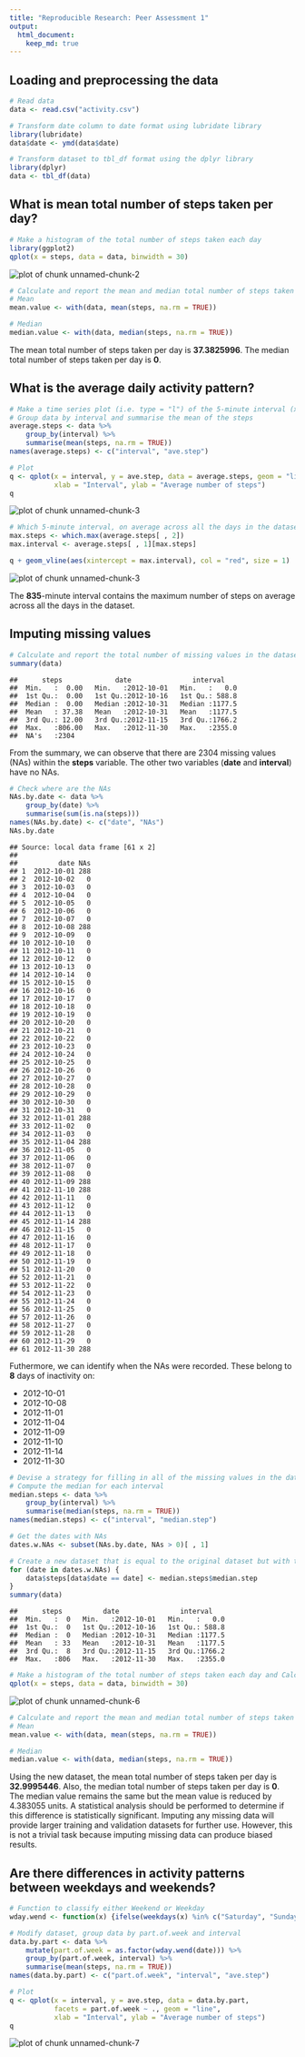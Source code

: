 ```yaml
---
title: "Reproducible Research: Peer Assessment 1"
output: 
  html_document:
    keep_md: true
---
```



## Loading and preprocessing the data

```r
# Read data
data <- read.csv("activity.csv")

# Transform date column to date format using lubridate library
library(lubridate)
data$date <- ymd(data$date)

# Transform dataset to tbl_df format using the dplyr library
library(dplyr)
data <- tbl_df(data)
```

## What is mean total number of steps taken per day?

```r
# Make a histogram of the total number of steps taken each day
library(ggplot2)
qplot(x = steps, data = data, binwidth = 30)
```

![plot of chunk unnamed-chunk-2](figure/unnamed-chunk-2-1.png) 

```r
# Calculate and report the mean and median total number of steps taken per day
# Mean
mean.value <- with(data, mean(steps, na.rm = TRUE))

# Median
median.value <- with(data, median(steps, na.rm = TRUE))
```

The mean total number of steps taken per day is **37.3825996**.
The median total number of steps taken per day is **0**.

## What is the average daily activity pattern?

```r
# Make a time series plot (i.e. type = "l") of the 5-minute interval (x-axis) and the average number of steps taken, averaged across all days (y-axis)
# Group data by interval and summarise the mean of the steps
average.steps <- data %>%
    group_by(interval) %>%
    summarise(mean(steps, na.rm = TRUE))
names(average.steps) <- c("interval", "ave.step")

# Plot
q <- qplot(x = interval, y = ave.step, data = average.steps, geom = "line",
           xlab = "Interval", ylab = "Average number of steps")
q
```

![plot of chunk unnamed-chunk-3](figure/unnamed-chunk-3-1.png) 

```r
# Which 5-minute interval, on average across all the days in the dataset, contains the maximum number of steps?
max.steps <- which.max(average.steps[ , 2])
max.interval <- average.steps[ , 1][max.steps]

q + geom_vline(aes(xintercept = max.interval), col = "red", size = 1)
```

![plot of chunk unnamed-chunk-3](figure/unnamed-chunk-3-2.png) 

The **835**-minute interval contains the maximum number of steps on average across all the days in the dataset.

## Imputing missing values

```r
# Calculate and report the total number of missing values in the dataset (i.e. the total number of rows with NAs)
summary(data)
```

```
##      steps             date               interval     
##  Min.   :  0.00   Min.   :2012-10-01   Min.   :   0.0  
##  1st Qu.:  0.00   1st Qu.:2012-10-16   1st Qu.: 588.8  
##  Median :  0.00   Median :2012-10-31   Median :1177.5  
##  Mean   : 37.38   Mean   :2012-10-31   Mean   :1177.5  
##  3rd Qu.: 12.00   3rd Qu.:2012-11-15   3rd Qu.:1766.2  
##  Max.   :806.00   Max.   :2012-11-30   Max.   :2355.0  
##  NA's   :2304
```

From the summary, we can observe that there are 2304 missing values (NAs) within the **steps** variable. The other two variables (**date** and **interval**) have no NAs.


```r
# Check where are the NAs
NAs.by.date <- data %>%
    group_by(date) %>%
    summarise(sum(is.na(steps)))
names(NAs.by.date) <- c("date", "NAs")
NAs.by.date
```

```
## Source: local data frame [61 x 2]
## 
##          date NAs
## 1  2012-10-01 288
## 2  2012-10-02   0
## 3  2012-10-03   0
## 4  2012-10-04   0
## 5  2012-10-05   0
## 6  2012-10-06   0
## 7  2012-10-07   0
## 8  2012-10-08 288
## 9  2012-10-09   0
## 10 2012-10-10   0
## 11 2012-10-11   0
## 12 2012-10-12   0
## 13 2012-10-13   0
## 14 2012-10-14   0
## 15 2012-10-15   0
## 16 2012-10-16   0
## 17 2012-10-17   0
## 18 2012-10-18   0
## 19 2012-10-19   0
## 20 2012-10-20   0
## 21 2012-10-21   0
## 22 2012-10-22   0
## 23 2012-10-23   0
## 24 2012-10-24   0
## 25 2012-10-25   0
## 26 2012-10-26   0
## 27 2012-10-27   0
## 28 2012-10-28   0
## 29 2012-10-29   0
## 30 2012-10-30   0
## 31 2012-10-31   0
## 32 2012-11-01 288
## 33 2012-11-02   0
## 34 2012-11-03   0
## 35 2012-11-04 288
## 36 2012-11-05   0
## 37 2012-11-06   0
## 38 2012-11-07   0
## 39 2012-11-08   0
## 40 2012-11-09 288
## 41 2012-11-10 288
## 42 2012-11-11   0
## 43 2012-11-12   0
## 44 2012-11-13   0
## 45 2012-11-14 288
## 46 2012-11-15   0
## 47 2012-11-16   0
## 48 2012-11-17   0
## 49 2012-11-18   0
## 50 2012-11-19   0
## 51 2012-11-20   0
## 52 2012-11-21   0
## 53 2012-11-22   0
## 54 2012-11-23   0
## 55 2012-11-24   0
## 56 2012-11-25   0
## 57 2012-11-26   0
## 58 2012-11-27   0
## 59 2012-11-28   0
## 60 2012-11-29   0
## 61 2012-11-30 288
```

Futhermore, we can identify when the NAs were recorded. These belong to **8** days of inactivity on:

+ 2012-10-01
+ 2012-10-08
+ 2012-11-01
+ 2012-11-04
+ 2012-11-09
+ 2012-11-10
+ 2012-11-14
+ 2012-11-30


```r
# Devise a strategy for filling in all of the missing values in the dataset. The strategy that is followed is to substitute the NAs with the median for a particular 5-minute interval.
# Compute the median for each interval
median.steps <- data %>%
    group_by(interval) %>%
    summarise(median(steps, na.rm = TRUE))
names(median.steps) <- c("interval", "median.step")

# Get the dates with NAs
dates.w.NAs <- subset(NAs.by.date, NAs > 0)[ , 1]

# Create a new dataset that is equal to the original dataset but with the missing data filled in.
for (date in dates.w.NAs) {
    data$steps[data$date == date] <- median.steps$median.step
}
summary(data)
```

```
##      steps          date               interval     
##  Min.   :  0   Min.   :2012-10-01   Min.   :   0.0  
##  1st Qu.:  0   1st Qu.:2012-10-16   1st Qu.: 588.8  
##  Median :  0   Median :2012-10-31   Median :1177.5  
##  Mean   : 33   Mean   :2012-10-31   Mean   :1177.5  
##  3rd Qu.:  8   3rd Qu.:2012-11-15   3rd Qu.:1766.2  
##  Max.   :806   Max.   :2012-11-30   Max.   :2355.0
```

```r
# Make a histogram of the total number of steps taken each day and Calculate and report the mean and median total number of steps taken per day. Do these values differ from the estimates from the first part of the assignment? What is the impact of imputing missing data on the estimates of the total daily number of steps?
qplot(x = steps, data = data, binwidth = 30)
```

![plot of chunk unnamed-chunk-6](figure/unnamed-chunk-6-1.png) 

```r
# Calculate and report the mean and median total number of steps taken per day
# Mean
mean.value <- with(data, mean(steps, na.rm = TRUE))

# Median
median.value <- with(data, median(steps, na.rm = TRUE))
```

Using the new dataset, the mean total number of steps taken per day is **32.9995446**. Also, the median total number of steps taken per day is **0**. The median value remains the same but the mean value is reduced by 4.383055 units. A statistical analysis should be performed to determine if this difference is statistically significant. Imputing any missing data will provide 
larger training and validation datasets for further use. However, this is not a trivial task because imputing missing data can produce biased results.

## Are there differences in activity patterns between weekdays and weekends?

```r
# Function to classify either Weekend or Weekday
wday.wend <- function(x) {ifelse(weekdays(x) %in% c("Saturday", "Sunday"), "Weekend", "Weekday")}

# Modify dataset, group data by part.of.week and interval
data.by.part <- data %>%
    mutate(part.of.week = as.factor(wday.wend(date))) %>%
    group_by(part.of.week, interval) %>%
    summarise(mean(steps, na.rm = TRUE))
names(data.by.part) <- c("part.of.week", "interval", "ave.step")

# Plot
q <- qplot(x = interval, y = ave.step, data = data.by.part,
           facets = part.of.week ~ ., geom = "line",
           xlab = "Interval", ylab = "Average number of steps")
q
```

![plot of chunk unnamed-chunk-7](figure/unnamed-chunk-7-1.png) 

